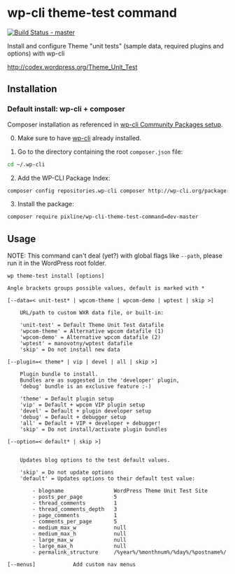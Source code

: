 # wp-cli theme-test command

[![Build Status - master](https://travis-ci.org/pixline/wp-cli-theme-test-command.png?branch=master)](https://travis-ci.org/pixline/wp-cli-theme-test-command)

Install and configure Theme "unit tests" (sample data, required plugins and options) with wp-cli

http://codex.wordpress.org/Theme_Unit_Test


## Installation

### Default install: wp-cli + composer

Composer installation as referenced in [wp-cli Community Packages setup](https://github.com/wp-cli/wp-cli/wiki/Community-Packages).

0) Make sure to have [wp-cli](http://wp-cli.org#install) already installed.

1) Go to the directory containing the root `composer.json` file:

```bash
cd ~/.wp-cli
```

2) Add the WP-CLI Package Index:

```bash
composer config repositories.wp-cli composer http://wp-cli.org/package-index/
```

3) Install the package:

```bash
composer require pixline/wp-cli-theme-test-command=dev-master
```


## Usage

NOTE: This command can't deal (yet?) with global flags like ```--path```, please run it in the WordPress root folder.

```
wp theme-test install [options]

Angle brackets groups possible values, default is marked with *

[--data=< unit-test* | wpcom-theme | wpcom-demo | wptest | skip >]

	URL/path to custom WXR data file, or built-in:

	'unit-test' = Default Theme Unit Test datafile
	'wpcom-theme' = Alternative wpcom datafile (1)
	'wpcom-demo' = Alternative wpcom datafile (2)
	'wptest' = manovotny/wptest datafile
	'skip' = Do not install new data

[--plugin=< theme* | vip | devel | all | skip >]  

	Plugin bundle to install. 
	Bundles are as suggested in the 'developer' plugin,
	'debug' bundle is an exclusive feature :-) 

	'theme' = Default plugin setup
	'vip' = Default + wpcom VIP plugin setup
	'devel' = Default + plugin developer setup
	'debug' = Default + debugger setup
	'all' = Default + VIP + developer + debugger!
	'skip' = Do not install/activate plugin bundles

[--option=< default* | skip >]
	

	Updates blog options to the test default values.

	'skip' = Do not update options
	'default' = Updates options to their default test value:

		- blogname                WordPress Theme Unit Test Site
		- posts_per_page          5
		- thread_comments         1
		- thread_comments_depth   3
		- page_comments           1
		- comments_per_page       5
		- medium_max_w            null
		- medium_max_h            null
		- large_max_w             null
		- large_max_h             null
		- permalink_structure     /%year%/%monthnum%/%day%/%postname%/

[--menus]            Add custom nav menus

```

